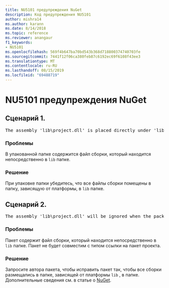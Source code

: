 ```yaml
---
title: NU5101 предупреждения NuGet
description: Код предупреждения NU5101
author: mishra14
ms.author: karann
ms.date: 8/14/2018
ms.topic: reference
ms.reviewer: anangaur
f1_keywords:
- NU5101
ms.openlocfilehash: 569f4b647ba70bd543b368d718800374740703fe
ms.sourcegitcommit: 7441f12f06ca380feb87c6192ec69f6108f43ee3
ms.translationtype: MT
ms.contentlocale: ru-RU
ms.lasthandoff: 08/15/2019
ms.locfileid: "69488719"
---
```

# <a name="nuget-warning-nu5101"></a>NU5101 предупреждения NuGet

## <a name="scenario-1"></a>Сценарий 1.
<pre>The assembly 'lib\project.dll' is placed directly under 'lib' folder. It is recommended that assemblies be placed inside a framework-specific folder. Move it into a framework-specific folder.</pre>

### <a name="issue"></a>Проблемы

В упакованной папке содержится файл сборки, который находится непосредственно в `lib` папке.


### <a name="solution"></a>Решение

При упаковке папки убедитесь, что все файлы сборки помещены в папку, зависящую от платформы, в `lib` папке.


## <a name="scenario-2"></a>Сценарий 2.
<pre>The assembly 'lib\project.dll' will be ignored when the package is installed after the migration.</pre>

### <a name="issue"></a>Проблемы

Пакет содержит файл сборки, который находится непосредственно в `lib` папке. Пакет не будет совместим с типом ссылки на пакет проекта.


### <a name="solution"></a>Решение

Запросите автора пакета, чтобы исправить пакет так, чтобы все сборки размещались в папке, зависящей от платформы `lib` , в папке. Дополнительные сведения см. в статье о [NuGet](https://docs.microsoft.com/en-us/nuget/consume-packages/migrate-packages-config-to-package-reference).


